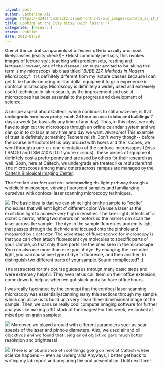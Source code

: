 ```yaml
---
layout: post
author: Catherine Xie
image: https://d24slhcvzhzz82.cloudfront.net/old_images/caltech_as_it_happens/6a0105349b8251970b016760c407c6970b.jpg
title: Looking at the Itsy Bitsy (with lasers!!) 
categories: [research]
status: Publish
date: 2012-01-20
---
```



One of the central components of a Techer's life is usually and most likelyclasses (reality check!)*.*Most commonly perhaps, this invokes images of lecture style teaching with problem sets, reading and lectures.However, one of the classes I am super excited to be taking this term is my microscopy lab class titled "*Bi/BE 227. Methods in Modern Microscopy*". It is definitely different from my lecture classes because I can get to be hands-on using million dollar equipment to gain experience in confocal microscopy. Microscopy is definitely a widely used and extremely useful technique in lab research, as the improvement and use of microscopes has been essential to the progress and development of science.

A unique aspect about Caltech, which continues to still amaze me, is that undergrads here have pretty much 24 hour access to labs and buildings 7 days a week (so bascially any time of any day). Thus, in this class, we only have to sign out the microsopes through an online calendar system and we can go in to do labs at any time and day we want. *Awesome!* This example of trust is definitely something Techers relish. Don't worry though-- before the course instructors let us play around with lasers and the 'scopes, we went through a one-on-one orientation of the confocal microscopes (Zeiss LSM410 and LSM 410 NLO if you're curious). These pieces of equipment definitely cost a pretty penny and are used by others for their research as well. Gosh, here at Caltech, we undergrads are treated like *real scientists*! The microscopes among many others across campus are managed by the [Caltech Biological Imaging Center](https://bioimaging.caltech.edu/).

The first lab was focused on understanding the light pathway through a widefield microscope, viewing fluorscent samples and familiarizing ourselves with confocal laser scanning microscopy techniques.


![](https://d24slhcvzhzz82.cloudfront.net/old_images/caltech_as_it_happens/6a0105349b8251970b0168e5c67788970c.gif)
The basic idea is that we can shine light on the sample to "excite" molecules that will emit light of different color. We use a laser as the excitation light to achieve very high intensities. The laser light reflects off a dichroic mirror, hitting two mirrors on motors so the mirrors can scan the laser across the sample. The dye in the sample fluoresces and emits light that passes through the dichroic and focused onto the pinhole and measured by a detector. The advantage of fluorescence for microscopy is that you can often attach fluorescent dye molecules to specific parts of your sample, so that only those parts are the ones seen in the microscope. You can also use more than one type of dye. By changing the excitation light, you can cause one type of dye to fluoresce, and then another, to distinguish two different parts of your sample. Sound complicated? :)

The instructors for the course guided us through many basic steps and were extremely helpful. They even let us call them on their office extension, come down to help us when we got stuck and also have office hours.

I was really fascinated by the concept that the confocal laser scanning microscopy was essentiallyscanning many thin sections through my sample which can allow us to build up a very clean three-dimensional image of the sample. Then, we can use really cool computer imaging software for further analysis like making a 3D stack of the images! For this week, we looked at mixed pollen grain samples:

![](https://d24slhcvzhzz82.cloudfront.net/old_images/caltech_as_it_happens/6a0105349b8251970b0168e5c6a0ce970c.jpg)
Moreover, we played around with different parameters such as scan speeds of the laser and pinhole diameters. Also, we used air and oil objectives and we found that using an oil objective gave much better resolution and brightness!

![](https://d24slhcvzhzz82.cloudfront.net/old_images/caltech_as_it_happens/6a0105349b8251970b0168e5c6a3c8970c.jpg)
There is an abundance of cool things going on here at Caltech where science happens -- even as undergrads! Anyways, I better get back to writing my lab report and preparing the oral presentation. Until next time!


